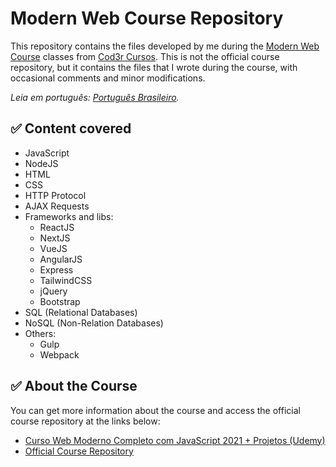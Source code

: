 # Modern Web Course Repository
This repository contains the files developed by me during the [Modern Web Course](https://www.udemy.com/course/curso-web/) classes from [Cod3r Cursos](https://www.cod3r.com.br/). This is not the official course repository, but it contains the files that I wrote during the course, with occasional comments and minor modifications.

*Leia em português: [Português Brasileiro](README.md).*

## ✅ Content covered
 - JavaScript
 - NodeJS
 - HTML
 - CSS
 - HTTP Protocol
 - AJAX Requests
 - Frameworks and libs:
    - ReactJS
    - NextJS
    - VueJS
    - AngularJS
    - Express
    - TailwindCSS
    - jQuery
    - Bootstrap
 - SQL (Relational Databases)
 - NoSQL (Non-Relation Databases)
 - Others:
    - Gulp
    - Webpack

## ✅ About the Course
You can get more information about the course and access the official course repository at the links below:

- [Curso Web Moderno Completo com JavaScript 2021 + Projetos (Udemy)](https://www.udemy.com/course/curso-web/)
- [Official Course Repository](https://github.com/cod3rcursos/web-moderno)